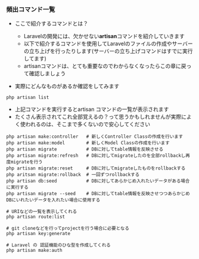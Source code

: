 ### 頻出コマンド一覧

- ここで紹介するコマンドとは？
  - Laravelの開発には、欠かせない**artisan**コマンドを紹介していきます
  - 以下で紹介するコマンドを使用してLaravelのファイルの作成やサーバーの立ち上げを行ったりします(サーバーの立ち上げコマンドはすでに実行してます)
  - artisanコマンドは、とても重要なのでわからなくなったらこの章に戻って確認しましょう


- 実際にどんなものがあるか確認をしてみます

```shell
php artisan list
```
  - 上記コマンドを実行するとartisan コマンドの一覧が表示されます
  - たくさん表示されてこれ全部覚えるの？って思うかもしれませんが実際によく使われるのは、そこまで多くないので安心してください


```shell
php artisan make:controller   # 新しくController Classの作成を行います
php artisan make:model        # 新しくModel Classの作成を行います
php artisan migrate           # DBに対してtable情報を反映させる
php artisan migrate:refresh   # DBに対してmigrateしたのを全部rollbackし再度migrateを行う
php artisan migrate:reset     # DBに対してmigrateしたものをrollbackする 
php aritsan migrate:rollback  # 一回ずつrollbackする
php artisan db:seed           # DBに対してあらかじめ入れたいデータがある場合に実行する
php artisan migrate --seed    # DBに対してtable情報を反映させつつあらかじめDBにいれたいデータを入れたい場合に使用する

# URIなどの一覧を表示してくれる
php artisan route:list

# git cloneなどを行ってprojectを行う場合に必要となる
php artisan key:generate

# Laravel の 認証機能のひな型を作成してくれる
php artisan make:auth

```
